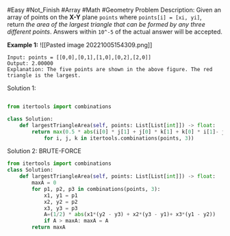 #Easy #Not_Finish #Array #Math #Geometry
Problem Description:
Given an array of points on the **X-Y** plane `points` where `points[i] = [xi, yi]`, return _the area of the largest triangle that can be formed by any three different points_. Answers within `10^-5` of the actual answer will be accepted.

**Example 1:**
![[Pasted image 20221005154309.png]]
```
Input: points = [[0,0],[0,1],[1,0],[0,2],[2,0]]
Output: 2.00000
Explanation: The five points are shown in the above figure. The red triangle is the largest.
```

Solution 1:
```python

from itertools import combinations

class Solution:
    def largestTriangleArea(self, points: List[List[int]]) -> float:
        return max(0.5 * abs(i[0] * j[1] + j[0] * k[1] + k[0] * i[1]- j[0] * i[1] - k[0] * j[1] - i[0] * k[1])
            for i, j, k in itertools.combinations(points, 3))
```

Solution 2:
BRUTE-FORCE

```python
from itertools import combinations
class Solution:
    def largestTriangleArea(self, points: List[List[int]]) -> float:
        maxA = 0
        for p1, p2, p3 in combinations(points, 3):
            x1, y1 = p1
            x2, y2 = p2
            x3, y3 = p3
            A=(1/2) * abs(x1*(y2 - y3) + x2*(y3 - y1)+ x3*(y1 - y2))
            if A > maxA: maxA = A
        return maxA
```